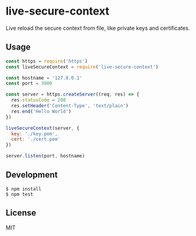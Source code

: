 # live-secure-context

Live reload the secure context from file, like private keys and certificates.

## Usage

```JavaScript
const https = require('https')
const liveSecureContext = require('live-secure-context')

const hostname = '127.0.0.1'
const port = 3000

const server = https.createServer((req, res) => {
  res.statusCode = 200
  res.setHeader('Content-Type', 'text/plain')
  res.end('Hello World')
})

liveSecureContext(server, {
  key: './key.pem',
  cert: './cert.pem'
})

server.listen(port, hostname)
```

## Development

```
$ npm install
$ npm test
```

## License

MIT
